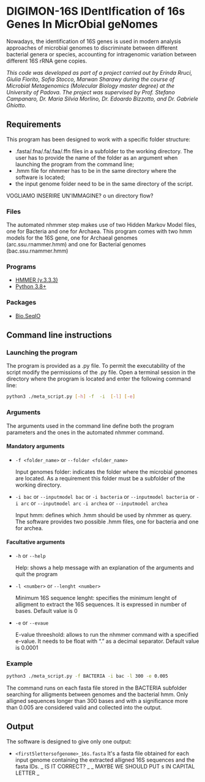 # DIGIMON-16S IDentIfication of 16s Genes In MicrObial geNomes
Nowadays, the identification of 16S genes is used in modern analysis approaches of microbial genomes to discriminate between different bacterial genera or species, accounting for intragenomic variation between different 16S rRNA gene copies. 


_This code was developed as part of a project carried out by Erinda Rruci, Giulia Fiorito, Sofia Stocco, Marwan Sharawy during the course of Microbial Metagenomics (Molecular Biology master degree) at the University of Padova. The project was supervised by Prof. Stefano Campanaro, Dr. Maria Silvia Morlino, Dr. Edoardo Bizzotto, and Dr. Gabriele Ghiotto._

## Requirements
This program has been designed to work with a specific folder structure:
- .fasta/.fna/.fa/.faa/.ffn files in a subfolder to the working directory. The user has to provide the name of the folder as an argument when launching the program from the command line;
- .hmm file for nhmmer has to be in the same directory where the software is located;
- the input genome folder need to be in the same directory of the script.


 VOGLIAMO INSERIRE UN'IMMAGINE? o un directory flow?

### Files
The automated nhmmer step makes use of two Hidden Markov Model files, one for Bacteria and one for Archaea. This program comes with two hmm models for the 16S gene, one for Archaeal genomes (arc.ssu.rnammer.hmm) and one for Bacterial genomes (bac.ssu.rnammer.hmm)

### Programs
- [HMMER (v.3.3.3)](http://hmmer.org/)
- [Python 3.8+](https://www.python.org/)

### Packages
- [Bio.SeqIO](https://biopython.org/wiki/Download)
 

## Command line instructions

### Launching the program
The program is provided as a .py file. To permit the executability of the script modify the permissions of the .py file. 
Open a terminal session in the directory where the program is located and enter the following command line: 

```bash
python3 ./meta_script.py [-h] -f  -i  [-l] [-e]
```

### Arguments
The arguments used in the command line define both the program parameters and the ones in the automated nhmmer command.

#### Mandatory arguments
- `-f <folder_name>` or `--folder <folder_name>`
  
  Input genomes folder: indicates the folder where the microbial genomes are located. As a requirement this folder must be a subfolder of the working directory.

- `-i bac` or `--inputmodel bac` or `-i bacteria` or `--inputmodel bacteria` or `-i arc` or `--inputmodel arc` `-i archea` or `--inputmodel archea`
  
  Input hmm: defines which .hmm should be used by nhmmer as query. The software provides two possible .hmm files, one for bacteria and one for archea.

#### Facultative arguments

- `-h` or `--help`
  
  Help: shows a help message with an explanation of the arguments and quit the program

- `-l <number>` or `--lenght <number>`
  
  Minimum 16S sequence lenght: specifies the minimum lenght of alligment to extract the 16S sequences. It is expressed in number of bases. Default value is 0

- `-e` or `--evaue` 
  
  E-value threeshold: allows to run the nhmmer command with a specified e-value. It needs to be  float with “.” as a decimal separator. Default value is 0.0001


### Example


```bash
python3 ./meta_script.py -f BACTERIA -i bac -l 300 -e 0.005
```
The command runs on each fasta file stored in the BACTERIA subfolder searching for alligments between genomes and the bacterial hmm. Only alligned sequences longer than 300 bases and with a significance more than 0.005 are considered valid and collected into the output.

## Output
The software is designed to give only one output:
- `<first5lettersofgenome>_16s.fasta`
  It's a fasta file obtained for each input genome containing the extracted alligned 16S sequences and the fasta IDs. _ IS IT CORRECT? _
_ MAYBE WE SHOULD PUT s IN CAPITAL LETTER _






